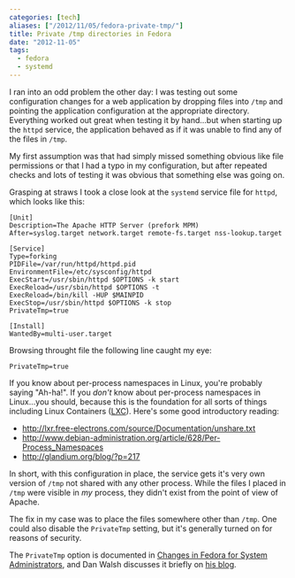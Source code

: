 ```yaml
---
categories: [tech]
aliases: ["/2012/11/05/fedora-private-tmp/"]
title: Private /tmp directories in Fedora
date: "2012-11-05"
tags:
  - fedora
  - systemd
---
```


I ran into an odd problem the other day: I was testing out some
configuration changes for a web application by dropping files into
`/tmp` and pointing the application configuration at the appropriate
directory.  Everything worked out great when testing it by hand...but
when starting up the `httpd` service, the application behaved as if it
was unable to find any of the files in `/tmp`.

My first assumption was that had simply missed something obvious like
file permissions or that I had a typo in my configuration, but after
repeated checks and lots of testing it was obvious that something else
was going on.

Grasping at straws I took a close look at the `systemd` service file
for `httpd`, which looks like this:

    [Unit]
    Description=The Apache HTTP Server (prefork MPM)
    After=syslog.target network.target remote-fs.target nss-lookup.target

    [Service]
    Type=forking
    PIDFile=/var/run/httpd/httpd.pid
    EnvironmentFile=/etc/sysconfig/httpd
    ExecStart=/usr/sbin/httpd $OPTIONS -k start
    ExecReload=/usr/sbin/httpd $OPTIONS -t
    ExecReload=/bin/kill -HUP $MAINPID
    ExecStop=/usr/sbin/httpd $OPTIONS -k stop
    PrivateTmp=true

    [Install]
    WantedBy=multi-user.target

Browsing throught file the following line caught my eye:

    PrivateTmp=true

If you know about per-process namespaces in Linux, you're probably
saying "Ah-ha!".  If you *don't* know about per-process namespaces in
Linux...you should, because this is the foundation for all sorts of
things including Linux Containers ([LXC][]).  Here's some good
introductory reading:

- <http://lxr.free-electrons.com/source/Documentation/unshare.txt>
- <http://www.debian-administration.org/article/628/Per-Process_Namespaces>
- <http://glandium.org/blog/?p=217>

In short, with this configuration in place, the service gets it's very
own version of `/tmp` not shared with any other process.  While the
files I placed in `/tmp` were visible in *my* process, they didn't
exist from the point of view of Apache.

The fix in my case was to place the files somewhere other than `/tmp`.
One could also disable the `PrivateTmp` setting, but it's generally
turned on for reasons of security.

The `PrivateTmp` option is documented in [Changes in Fedora for System
Administrators][changes], and Dan Walsh discusses it briefly on
[his blog][].

[changes]: https://docs.fedoraproject.org/en-US/Fedora/17/html/Release_Notes/sect-Release_Notes-Changes_for_Sysadmin.html
[his blog]: http://danwalsh.livejournal.com/51459.html
[lxc]: http://lxc.sourceforge.net/

